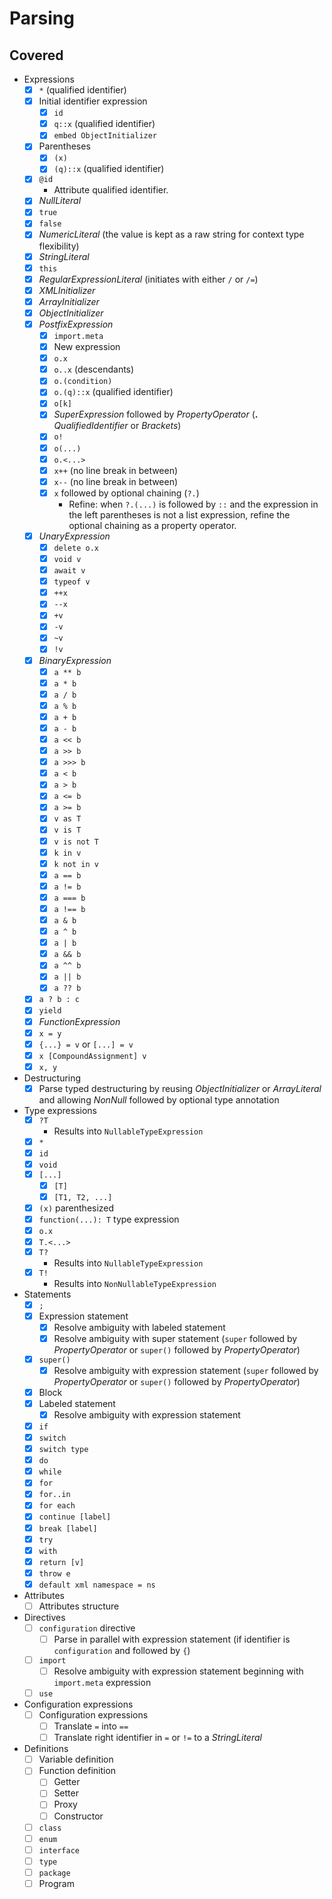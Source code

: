 # Parsing

## Covered

* Expressions
  * [x] `*` (qualified identifier)
  * [x] Initial identifier expression
    * [x] `id`
    * [x] `q::x` (qualified identifier)
    * [x] `embed ObjectInitializer`
  * [x] Parentheses
    * [x] `(x)`
    * [x] `(q)::x` (qualified identifier)
  * [x] `@id`
    * Attribute qualified identifier.
  * [x] *NullLiteral*
  * [x] `true`
  * [x] `false`
  * [x] *NumericLiteral* (the value is kept as a raw string for context type flexibility)
  * [x] *StringLiteral*
  * [x] `this`
  * [x] *RegularExpressionLiteral* (initiates with either `/` or `/=`)
  * [x] *XMLInitializer*
  * [x] *ArrayInitializer*
  * [x] *ObjectInitializer*
  * [x] *PostfixExpression*
    * [x] `import.meta`
    * [x] New expression
    * [x] `o.x`
    * [x] `o..x` (descendants)
    * [x] `o.(condition)`
    * [x] `o.(q)::x` (qualified identifier)
    * [x] `o[k]`
    * [x] *SuperExpression* followed by *PropertyOperator* (**.** *QualifiedIdentifier* or *Brackets*)
    * [x] `o!`
    * [x] `o(...)`
    * [x] `o.<...>`
    * [x] `x++` (no line break in between)
    * [x] `x--` (no line break in between)
    * [x] `x` followed by optional chaining (`?.`)
      * Refine: when `?.(...)` is followed by `::` and the expression in the left parentheses is not a list expression, refine the optional chaining as a property operator.
  * [x] *UnaryExpression*
    * [x] `delete o.x`
    * [x] `void v`
    * [x] `await v`
    * [x] `typeof v`
    * [x] `++x`
    * [x] `--x`
    * [x] `+v`
    * [x] `-v`
    * [x] `~v`
    * [x] `!v`
  * [x] *BinaryExpression*
    * [x] `a ** b`
    * [x] `a * b`
    * [x] `a / b`
    * [x] `a % b`
    * [x] `a + b`
    * [x] `a - b`
    * [x] `a << b`
    * [x] `a >> b`
    * [x] `a >>> b`
    * [x] `a < b`
    * [x] `a > b`
    * [x] `a <= b`
    * [x] `a >= b`
    * [x] `v as T`
    * [x] `v is T`
    * [x] `v is not T`
    * [x] `k in v`
    * [x] `k not in v`
    * [x] `a == b`
    * [x] `a != b`
    * [x] `a === b`
    * [x] `a !== b`
    * [x] `a & b`
    * [x] `a ^ b`
    * [x] `a | b`
    * [x] `a && b`
    * [x] `a ^^ b`
    * [x] `a || b`
    * [x] `a ?? b`
  * [x] `a ? b : c`
  * [x] `yield`
  * [x] *FunctionExpression*
  * [x] `x = y`
  * [x] `{...} = v` or `[...] = v`
  * [x] `x [CompoundAssignment] v`
  * [x] `x, y`
* Destructuring
  * [x] Parse typed destructuring by reusing *ObjectInitializer* or *ArrayLiteral* and allowing *NonNull* followed by optional type annotation
* Type expressions
  * [x] `?T`
    * Results into `NullableTypeExpression`
  * [x] `*`
  * [x] `id`
  * [x] `void`
  * [x] `[...]`
    * [x] `[T]`
    * [x] `[T1, T2, ...]`
  * [x] `(x)` parenthesized
  * [x] `function(...): T` type expression
  * [x] `o.x`
  * [x] `T.<...>`
  * [x] `T?`
    * Results into `NullableTypeExpression`
  * [x] `T!`
    * Results into `NonNullableTypeExpression`
* Statements
  * [x] `;`
  * [x] Expression statement
    * [x] Resolve ambiguity with labeled statement
    * [x] Resolve ambiguity with super statement (`super` followed by *PropertyOperator* or `super()` followed by *PropertyOperator*)
  * [x] `super()`
    * [x] Resolve ambiguity with expression statement (`super` followed by *PropertyOperator* or `super()` followed by *PropertyOperator*)
  * [x] Block
  * [x] Labeled statement
    * [x] Resolve ambiguity with expression statement
  * [x] `if`
  * [x] `switch`
  * [x] `switch type`
  * [x] `do`
  * [x] `while`
  * [x] `for`
  * [x] `for..in`
  * [x] `for each`
  * [x] `continue [label]`
  * [x] `break [label]`
  * [x] `try`
  * [x] `with`
  * [x] `return [v]`
  * [x] `throw e`
  * [x] `default xml namespace = ns`
* Attributes
  * [ ] Attributes structure
* Directives
  * [ ] `configuration` directive
    * [ ] Parse in parallel with expression statement (if identifier is `configuration` and followed by `{`)
  * [ ] `import`
    * [ ] Resolve ambiguity with expression statement beginning with `import.meta` expression
  * [ ] `use`
* Configuration expressions
  * [ ] Configuration expressions
    * [ ] Translate `=` into `==`
    * [ ] Translate right identifier in `=` or `!=` to a *StringLiteral*
* Definitions
  * [ ] Variable definition
  * [ ] Function definition
    * [ ] Getter
    * [ ] Setter
    * [ ] Proxy
    * [ ] Constructor
  * [ ] `class`
  * [ ] `enum`
  * [ ] `interface`
  * [ ] `type`
  * [ ] `package`
  * [ ] Program